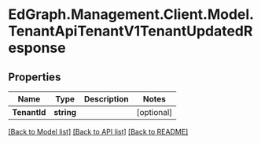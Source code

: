# EdGraph.Management.Client.Model.TenantApiTenantV1TenantUpdatedResponse

## Properties

Name | Type | Description | Notes
------------ | ------------- | ------------- | -------------
**TenantId** | **string** |  | [optional] 

[[Back to Model list]](../README.md#documentation-for-models) [[Back to API list]](../README.md#documentation-for-api-endpoints) [[Back to README]](../README.md)

